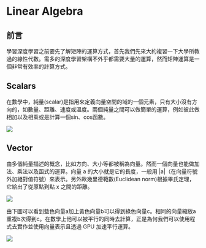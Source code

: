# Linear Algebra
## 前言
學習深度學習之前要先了解矩陣的運算方式，首先我們先來大約複習一下大學所教過的線性代數。需多的深度學習架構不外乎都需要大量的運算，然而矩陣運算是一個非常有效率的計算方式。

## Scalars
在數學中，純量(scalar)是指用來定義向量空間的域的一個元素，只有大小沒有方向的，如數量、距離、速度或溫度。兩個純量之間可以做簡單的運算，例如彼此做相加以及相乘或是計算一個sin、cos函數。

![](https://i.imgur.com/3bbly7O.png)

## Vector
由多個純量描述的概念，比如方向、大小等都被稱為向量。然而一個向量也能做加法、乘法以及函式的運算。向量 a 的大小就是它的長度，一般用 |a|（在向量符號外加絕對值符號）來表示。另外歐幾里德範數(Euclidean norm)根據畢氏定理，它給出了從原點到點 x 之間的距離。

![](https://i.imgur.com/jc0N0JN.png)

由下圖可以看到藍色向量a加上黃色向量b可以得到綠色向量c。相同的向量縮放a重複b次得到c。在數學上他可以被平行的同時去計算，正是為何我們可以使用程式去實作並使用向量表示且透過 GPU 加速平行運算。

![](https://i.imgur.com/03ubZ9F.png)
